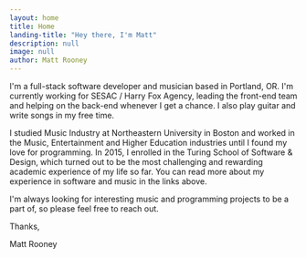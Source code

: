 ```yaml
---
layout: home
title: Home
landing-title: "Hey there, I'm Matt"
description: null
image: null
author: Matt Rooney
---
```


I'm a full-stack software developer and musician based in Portland, OR. I'm currently working for SESAC / Harry Fox Agency, leading the front-end team and helping on the back-end whenever I get a chance. I also play guitar and write songs in my free time.

I studied Music Industry at Northeastern University in Boston and worked in the Music, Entertainment and Higher Education industries until I found my love for programming. In 2015, I enrolled in the Turing School of Software & Design, which turned out to be the most challenging and rewarding academic experience of my life so far. You can read more about my experience in software and music in the links above.

I'm always looking for interesting music and programming projects to be a part of, so please feel free to reach out.

Thanks,

Matt Rooney
